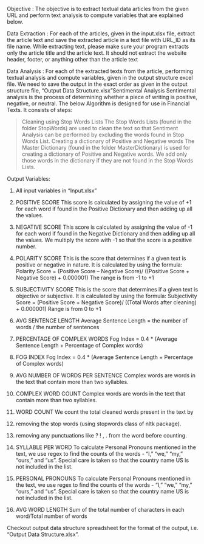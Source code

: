 Objective :
The objective is to extract textual data articles from the given URL and perform text analysis to compute variables that are explained below.

Data Extraction :
For each of the articles, given in the input.xlsx file, extract the article text and save the extracted article in a text file with URL_ID as its file name. While extracting text, please make sure your program extracts only the article title and the article text. It should not extract the website header, footer, or anything other than the article text

Data Analysis :
For each of the extracted texts from the article, performing textual analysis and compute variables, given in the output structure excel file. We need to save the output in the exact order as given in the output structure file, “Output Data Structure.xlsx”Sentimental Analysis
Sentimental analysis is the process of determining whether a piece of writing is positive, negative, or neutral. The below Algorithm is designed for use in Financial Texts. It consists of steps:
> Cleaning using Stop Words Lists
The Stop Words Lists (found in the folder StopWords) are used to clean the text so that Sentiment Analysis can be performed by excluding the words found in Stop Words List.
> Creating a dictionary of Positive and Negative words
The Master Dictionary (found in the folder MasterDictionary) is used for creating a dictionary of Positive and Negative words. We add only those words in the dictionary if they are not found in the Stop Words Lists.

Output Variables:
1. All input variables in “Input.xlsx”
2. POSITIVE SCORE
This score is calculated by assigning the value of +1 for each word if found in the Positive Dictionary and then adding up all the values.
3. NEGATIVE SCORE
This score is calculated by assigning the value of -1 for each word if found in the Negative Dictionary and then adding up all the values. We multiply the score with -1 so that the score is a positive number.

4. POLARITY SCORE
This is the score that determines if a given text is positive or negative in nature. It is calculated by using the formula:
Polarity Score = (Positive Score – Negative Score)/ ((Positive Score + Negative Score) +
0.000001)
The range is from -1 to +1

5. SUBJECTIVITY SCORE
This is the score that determines if a given text is objective or subjective. It is calculated by using the formula:
Subjectivity Score = (Positive Score + Negative Score)/ ((Total Words after cleaning) +
0.000001)
Range is from 0 to +1

6. AVG SENTENCE LENGTH
Average Sentence Length = the number of words / the number of sentences

7. PERCENTAGE OF COMPLEX WORDS
Fog Index = 0.4 * (Average Sentence Length + Percentage of Complex words)

8. FOG INDEX
Fog Index = 0.4 * (Average Sentence Length + Percentage of Complex words)

9. AVG NUMBER OF WORDS PER SENTENCE
Complex words are words in the text that contain more than two syllables.

10. COMPLEX WORD COUNT
Complex words are words in the text that contain more than two syllables.

11. WORD COUNT
We count the total cleaned words present in the text by
1. removing the stop words (using stopwords class of nltk package).
2. removing any punctuations like ? ! , . from the word before counting.

12. SYLLABLE PER WORD
To calculate Personal Pronouns mentioned in the text, we use regex to find the counts of the
words - “I,” “we,” “my,” “ours,” and “us”. Special care is taken so that the country name US
is not included in the list.

13. PERSONAL PRONOUNS
To calculate Personal Pronouns mentioned in the text, we use regex to find the counts of the
words - “I,” “we,” “my,” “ours,” and “us”. Special care is taken so that the country name US
is not included in the list.

14. AVG WORD LENGTH
Sum of the total number of characters in each word/Total number of words

Checkout output data structure spreadsheet for the format of the output, i.e. “Output Data Structure.xlsx”.
